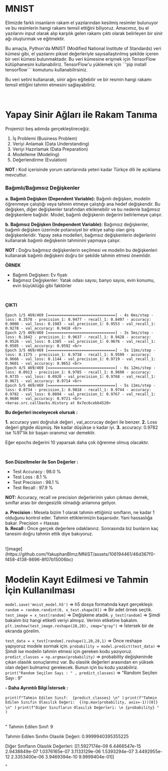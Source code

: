 # MNIST
Elimizde farklı insanların rakam el yazılarından kesilmiş resimler bulunuyor ve bu resimlerin hangi rakamı temsil ettiğini biliyoruz. Amacımız, bu el yazılarını input olarak alıp karşılık gelen rakamı çıktı olarak belirleyen bir sinir ağı oluşturmak ve eğitmektir.

Bu amaçla, Python'da MNIST (Modified National Institute of Standards) veri kümesi gibi, el yazılarını piksel değerleriyle sayısallaştırılmış şekilde içeren bir veri kümesi bulunmaktadır. Bu veri kümesine erişmek için TensorFlow kütüphanesini kullanabiliriz. TensorFlow'u yüklemek için ``'pip install tensorflow``` komutunu kullanabilirsiniz.

Bu veri setini kullanarak, sinir ağını eğitebilir ve bir resmin hangi rakamı temsil ettiğini tahmin etmesini sağlayabiliriz.

<br>

# Yapay Sinir Ağları ile Rakam Tanıma
Projemizi beş adımda gerçekleştireceğiz. 
1) İş Problemi (Business Problem)
2) Veriyi Anlamak (Data Understanding)
3) Veriyi Hazırlamak (Data Preparation)
4) Modelleme (Modeling)
5) Değerlendirme (Evulation)

**NOT :** Kod içerisinde yorum satırlarında yeteri kadar Türkçe dili ile açıklama mevcuttur.

### Bağımlı/Bağımsız Değişkenler

**a. Bağımlı Değişken (Dependent Variable):**
Bağımlı değişken, modelin öğrenmeye çalıştığı veya tahmin etmeye çalıştığı ana hedef değişkendir. Bu değişken, diğer değişkenler tarafından etkilenebilir ve bu nedenle bağımsız değişkenlere bağlıdır. Model, bağımlı değişkenin değerini belirlemeye çalışır.

**b. Bağımsız Değişken (Independent Variable):**
Bağımsız değişkenler, bağımlı değişken üzerinde potansiyel bir etkiye sahip olan giriş değişkenleridir. Yapay zeka modelleri, bağımsız değişkenlerin değerlerini kullanarak bağımlı değişkenin tahminini yapmaya çalışır.

**NOT :** Doğru bağımsız değişkenlerin seçilmesi ve modelin bu değişkenleri kullanarak bağımlı değişkeni doğru bir şekilde tahmin etmesi önemlidir. 

**ÖRNEK**
- Bağımlı Değişken: Ev fiyatı
- Bağımsız Değişkenler: Yatak odası sayısı, banyo sayısı, evin konumu, evin büyüklüğü gibi faktörler

<br>

**ÇIKTI**<br><br>
```Epoch 1/5 469/469 [==============================] - 4s 6ms/step - loss: 0.3578 - precision_1: 0.9477 - recall_1: 0.8497 - accuracy: 0.9000 - val_loss: 0.1983 - val_precision_1: 0.9553 - val_recall_1: 0.9278 - val_accuracy: 0.9418 <br>```<br>
```Epoch 2/5 469/469 [==============================] - 3s 5ms/step - loss: 0.1642 - precision_1: 0.9637 - recall_1: 0.9428 - accuracy: 0.9526 - val_loss: 0.1385 - val_precision_1: 0.9676 - val_recall_1: 0.9505 - val_accuracy: 0.9592 <br>```<br>
```Epoch 3/5 469/469 [==============================] - 5s 11ms/step - loss: 0.1175 - precision_1: 0.9738 - recall_1: 0.9599 - accuracy: 0.9666 - val_loss: 0.1144 - val_precision_1: 0.9719 - val_recall_1: 0.9601 - val_accuracy: 0.9652 <br>```<br>
```Epoch 4/5 469/469 [==============================] - 6s 12ms/step - loss: 0.0913 - precision_1: 0.9785 - recall_1: 0.9690 - accuracy: 0.9735 - val_loss: 0.0920 - val_precision_1: 0.9768 - val_recall_1: 0.9671 - val_accuracy: 0.9714 <br>```<br>
```Epoch 5/5 469/469 [==============================] - 5s 11ms/step - loss: 0.0734 - precision_1: 0.9818 - recall_1: 0.9744 - accuracy: 0.9782 - val_loss: 0.0894 - val_precision_1: 0.9767 - val_recall_1: 0.9680 - val_accuracy: 0.9721 <br>```<br>
```<keras.src.callbacks.History at 0x7ec6cebb4520>```

**Bu değerleri inceleyecek olursak :**

**1.** accuracy yani doğruluk değeri , val_accrucay değeri ile benzer.
**2.** Loss değeri gitgide düşmüş. Ne kadar düşükse o kadar iyi.
**3.** accuracy: 0.9782 ise %97'lik bir başarı oranımız var demektir.

Eğer epochs değerini 10 yaparsak daha çok öğrenme olmuş olacaktır.

<br>

**Son Düzeltmeler ile Son Değerler :**
- Test Accuracy : 98.0 %
- Test Loss : 8.1 %
- Test Precision : 98.1 %
- Test Recall : 97.9 %

**NOT:** Accuracy, recall ve precision değerlerinin yakın çıkması demek, sınıflar arası bir dengesizlik olmadığı anlamına geliyor.

**a. Precision :** Mesela bizim 1 olarak tahmin ettiğimiz sınıfların, ne kadar 1 olduğunu kontrol eder. Tahmin ettiklerimizin başarısıdır. Yani hassaslığa bakar. Precision = Hassas<br>
**b. Recall :** Önce gerçek değerlere odaklanırız. Sonrasında biz bunların kaç tanesini doğru tahmin ettik diye bakıyoruz.

<br>
![image](https://github.com/YakuphanBlmz/MNIST/assets/106194461/46d367f0-f458-4138-8696-8f07b15006bc)
<br>

# Modelin Kayıt Edilmesi ve Tahmin İçin Kullanılması 

```model.save('mnist_model.h5')```                         => h5 dosya formatında kayıt gerçekleşir.
```random = random.randint(0, x_test.shape[0])```          => Bir adet örnek seçtik.
```test_image = x_test[random]```                          => Değişkene atadık.
```y_test[random]```                                       => Şimdi bakalım biz hangi etiketli veriyi almışız. Verinin etiketine bakalım.
```plt.imshow(test_image.reshape(28,28), cmap="gray")```   => İstersek bir de ekranda görelim.





```test_data = x_test[random].reshape(1,28,28,1)```        => Önce reshape yapıyoruz modele sormak için.
```probability = model.predict(test_data)```               => Şimdi ise modelin tahmin etmesi için gereken kodu yazıyoruz.
```predict_classes = np.argmax(probability)```             => probability değişkeninde çıkan olasılık sonuçlarımız var. Bu olasılık değerleri arasından en yüksek olan değeri bulmamız gerekecek. Bunun için bu kodu yazabiliriz.
```print("Random Seçilen Sayı : " , predict_classes)```    => "Random Seçilen Sayı :  9"

**- Daha Ayrıntılı Bilgi İstersek :**

```print(f"Tahmin Edilen Sınıf:  {predict_classes} \n" )```
```print(f"Tahmin Edilen Sınıfın Olasılık Değeri:  {(np.max(probability, axis=-1))[0]} \n" )```
```print(f"Diğer Sınıfların Olasılık Değerleri: \n {probability} " )```

<br>
"
Tahmin Edilen Sınıf:  9 

Tahmin Edilen Sınıfın Olasılık Değeri:  0.9999940395355225 

Diğer Sınıfların Olasılık Değerleri: 
 [[1.5927174e-09 6.4466547e-15 2.9438849e-07 1.0376165e-07 3.1133129e-06
  1.5393294e-07 3.4492955e-12 2.3353400e-06 3.9469394e-10 9.9999404e-01]]
  
"












